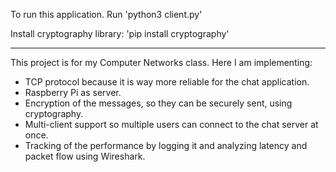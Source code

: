 To run this application. Run 'python3 client.py'

Install cryptography library:
'pip install cryptography'
_________________________________________________________________________

This project is for my Computer Networks class. Here I am implementing:

- TCP protocol because it is way more reliable for the chat application.
- Raspberry Pi as server.
- Encryption of the messages, so they can be securely sent, using cryptography.
- Multi-client support so multiple users can connect to the chat server at once.
- Tracking of the performance by logging it and analyzing latency and packet flow using Wireshark.
